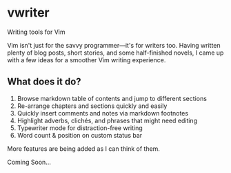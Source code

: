 # vwriter
Writing tools for Vim

Vim isn't just for the savvy programmer—it's for writers too. Having written plenty of blog posts, short stories, and some half-finished novels, I came up with a few ideas for a smoother Vim writing experience.

## What does it do?

1. Browse markdown table of contents and jump to different sections
2. Re-arrange chapters and sections quickly and easily
3. Quickly insert comments and notes via markdown footnotes
2. Highlight adverbs, clichés, and phrases that might need editing
3. Typewriter mode for distraction-free writing
4. Word count & position on custom status bar

More features are being added as I can think of them.

Coming Soon...
